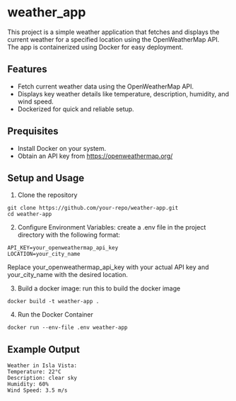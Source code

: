 # weather_app

This project is a simple weather application that fetches and displays the current weather for a specified location using the OpenWeatherMap API. The app is containerized using Docker for easy deployment.

## Features
- Fetch current weather data using the OpenWeatherMap API. 
- Displays key weather details like temperature, description, humidity, and wind speed.
- Dockerized for quick and reliable setup.

## Prequisites 
- Install Docker on your system.
- Obtain an API key from https://openweathermap.org/

## Setup and Usage
1. Clone the repository
```
git clone https://github.com/your-repo/weather-app.git
cd weather-app
```
2. Configure Environment Variables: create a .env file in the project directory with the following format:
```
API_KEY=your_openweathermap_api_key
LOCATION=your_city_name
```
Replace your_openweathermap_api_key with your actual API key and your_city_name with the desired location.

3. Build a docker image: run this to build the docker image
```
docker build -t weather-app .
```
4. Run the Docker Container
```
docker run --env-file .env weather-app
```

## Example Output
```
Weather in Isla Vista:
Temperature: 22°C
Description: clear sky
Humidity: 60%
Wind Speed: 3.5 m/s
```
